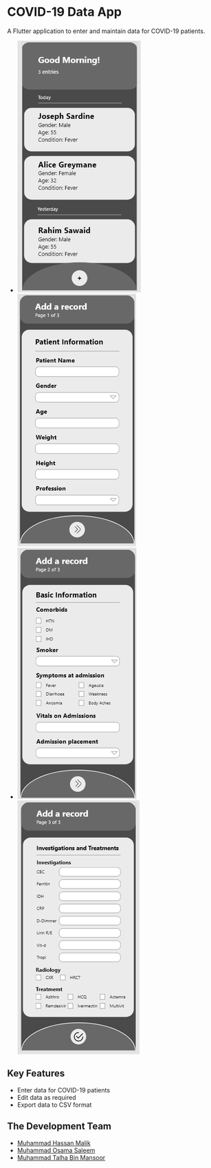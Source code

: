 # COVID-19 Data App

A Flutter application to enter and maintain data for COVID-19 patients.

- ![COVID-App-Main-Page](/images/screenshots/MainScreen.png)
![COVID-App-First-Page](/images/screenshots/DataEntry-FirstPage.png)
- ![COVID-App-Second-Page](/images/screenshots/DataEntry-SecondPage.png)
![COVID-App-Third-Page](/images/screenshots/DataEntry-ThirdPage.png)

## Key Features
- Enter data for COVID-19 patients
- Edit data as required
- Export data to CSV format

## The Development Team

- [Muhammad Hassan Malik](https://github.com/ihassanjavaid/)
- [Muhammad Osama Saleem](https://github.com/IAMOSAMA111)
- [Muhammad Talha Bin Mansoor](https://github.com/Elvin-Arrow)


